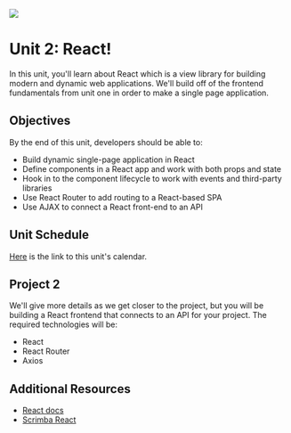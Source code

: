 
![](https://camo.githubusercontent.com/1a91b05b8f4d44b5bbfb83abac2b0996d8e26c92/687474703a2f2f692e696d6775722e636f6d2f6b6538555354712e706e67)

# Unit 2: React!

In this unit, you'll learn about React which is a view library for building modern and dynamic web applications. We'll build off of the frontend fundamentals from unit one in order to make a single page application.

## Objectives

By the end of this unit, developers should be able to:

* Build dynamic single-page application in React
* Define components in a React app and work with both props and state
* Hook in to the component lifecycle to work with events and third-party libraries
* Use React Router to add routing to a React-based SPA
* Use AJAX to connect a React front-end to an API

## Unit Schedule

[Here]() is the link to this unit's calendar.

## Project 2

We'll give more details as we get closer to the project, but you will be building a React frontend that connects to an API for your project. The required technologies will be:

- React
- React Router
- Axios

## Additional Resources

- [React docs](https://reactjs.org/)
- [Scrimba React](https://scrimba.com/g/glearnreact)

